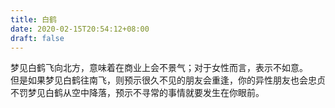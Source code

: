 ```yaml
---
title: 白鹤
date: 2020-02-15T20:54:12+08:00
draft: false
---
```


梦见白鹤飞向北方，意味着在商业上会不景气；对于女性而言，表示不如意。<br>
但是如果梦见白鹤往南飞，则预示很久不见的朋友会重逢，你的异性朋友也会忠贞不罚梦见白鹤从空中降落，预示不寻常的事情就要发生在你眼前。<br>
